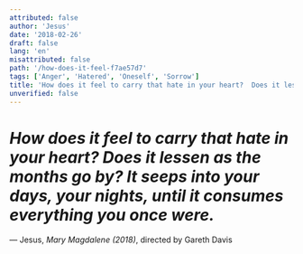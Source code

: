```yaml
---
attributed: false
author: 'Jesus'
date: '2018-02-26'
draft: false
lang: 'en'
misattributed: false
path: '/how-does-it-feel-f7ae57d7'
tags: ['Anger', 'Hatered', 'Oneself', 'Sorrow']
title: 'How does it feel to carry that hate in your heart?  Does it lessen as the months go by?  It seeps into your days, your nights, until it consumes everything you once were.'
unverified: false
---
```


# *How does it feel to carry that hate in your heart?  Does it lessen as the months go by?  It seeps into your days, your nights, until it consumes everything you once were.*

&mdash; Jesus, <cite><em>Mary Magdalene (2018)</em></cite>, directed by Gareth Davis